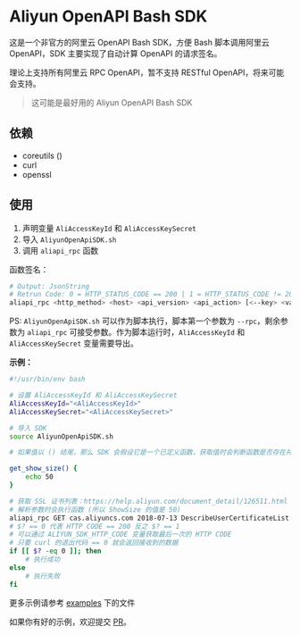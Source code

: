 # Aliyun OpenAPI Bash SDK

这是一个非官方的阿里云 OpenAPI Bash SDK，方便 Bash 脚本调用阿里云 OpenAPI，SDK 主要实现了自动计算 OpenAPI 的请求签名。

理论上支持所有阿里云 RPC OpenAPI，暂不支持 RESTful OpenAPI，将来可能会支持。

> 这可能是最好用的 Aliyun OpenAPI Bash SDK

## 依赖

* coreutils ()
* curl
* openssl

## 使用

1. 声明变量 `AliAccessKeyId` 和 `AliAccessKeySecret`
2. 导入 `AliyunOpenApiSDK.sh`
3. 调用 `aliapi_rpc` 函数

函数签名：
```bash
# Output: JsonString
# Retrun Code: 0 = HTTP_STATUS_CODE == 200 | 1 = HTTP_STATUS_CODE != 200
aliapi_rpc <http_method> <host> <api_version> <api_action> [<--key> <value>...]
```

PS: `AliyunOpenApiSDK.sh` 可以作为脚本执行，脚本第一个参数为 `--rpc`，剩余参数为 `aliapi_rpc` 可接受参数。作为脚本运行时，`AliAccessKeyId` 和 `AliAccessKeySecret` 变量需要导出。

**示例：**

```bash
#!/usr/bin/env bash

# 设置 AliAccessKeyId 和 AliAccessKeySecret
AliAccessKeyId="<AliAccessKeyId>"
AliAccessKeySecret="<AliAccessKeySecret>"

# 导入 SDK
source AliyunOpenApiSDK.sh

# 如果值以 () 结尾，那么 SDK 会假设它是一个已定义函数，获取值时会判断函数是否存在并执行，如果不存在则使用原始值。

get_show_size() {
    echo 50
}

# 获取 SSL 证书列表：https://help.aliyun.com/document_detail/126511.html
# 解析参数时会执行函数 (所以 ShowSize 的值是 50)
aliapi_rpc GET cas.aliyuncs.com 2018-07-13 DescribeUserCertificateList --CurrentPage 1 --ShowSize "get_show_size()"
# $? == 0 代表 HTTP CODE == 200 反之 $? == 1
# 可以通过 ALIYUN_SDK_HTTP_CODE 变量获取最后一次的 HTTP CODE
# 只要 curl 的退出代码 == 0 就会返回接收到的数据
if [[ $? -eq 0 ]]; then
    # 执行成功
else
    # 执行失败
fi
```

更多示例请参考 [examples](https://github.com/Hill-98/aliyun-openapi-bash-sdk/tree/master/examples) 下的文件

如果你有好的示例，欢迎提交 [PR](https://github.com/Hill-98/aliyun-openapi-bash-sdk/pulls)。
